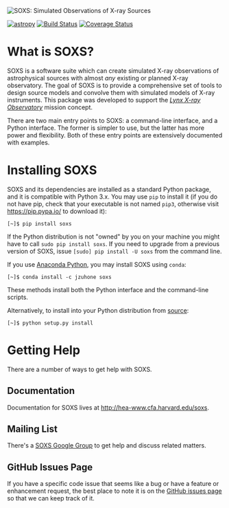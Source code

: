 

![SOXS: Simulated Observations of X-ray Sources](doc/source/images/SOXS_Wordmark.png)

[![astropy](http://img.shields.io/badge/powered%20by-AstroPy-orange.svg?style=flat)](http://www.astropy.org/)  [![Build Status](https://travis-ci.org/XRStools/soxs.svg?branch=master)](https://travis-ci.org/XRStools/soxs)  [![Coverage Status](https://coveralls.io/repos/github/XRStools/soxs/badge.svg?branch=master)](https://coveralls.io/github/XRStools/soxs?branch=master)  

# What is SOXS?

SOXS is a software suite which can create simulated X-ray observations of
astrophysical sources with almost *any* existing or planned X-ray observatory. The goal of
SOXS is to provide a comprehensive set of tools to design source models and
convolve them with simulated models of X-ray instruments. This package was developed to support the
[*Lynx X-ray Observatory*](www.lynxobservatory.org) mission concept.

There are two main entry points to SOXS: a command-line interface, and a
Python interface. The former is simpler to use, but the latter has more power
and flexibility. Both of these entry points are extensively documented with
examples.

# Installing SOXS

SOXS and its dependencies are installed as a standard Python package, and it is compatible
with Python 3.x. You may use `pip` to install it (if you do not have pip, check
that your executable is not named `pip3`, otherwise visit https://pip.pypa.io/ to download
it):

```
[~]$ pip install soxs
```

If the Python distribution is not "owned" by you on your machine you might have to call
`sudo pip install soxs`. If you need to upgrade from a previous version of SOXS, issue
`[sudo] pip install -U soxs` from the command line. 

If you use [Anaconda Python](https://www.continuum.io/anaconda-overview), you may
install SOXS using `conda`:

```
[~]$ conda install -c jzuhone soxs
```

These methods install both the Python interface and the command-line scripts.

Alternatively, to install into your Python distribution from [source](http://github.com/XRStools/soxs):

```
[~]$ python setup.py install
```

# Getting Help

There are a number of ways to get help with SOXS.

## Documentation

Documentation for SOXS lives at http://hea-www.cfa.harvard.edu/soxs.

## Mailing List

There's a [SOXS Google Group](https://groups.google.com/forum/#!forum/soxs-sims) to get help and
discuss related matters.

## GitHub Issues Page

If you have a specific code issue that seems like a bug or have a feature or enhancement request,
the best place to note it is on the [GitHub issues page](http://github.com/XRStools/soxs/issues)
so that we can keep track of it. 
